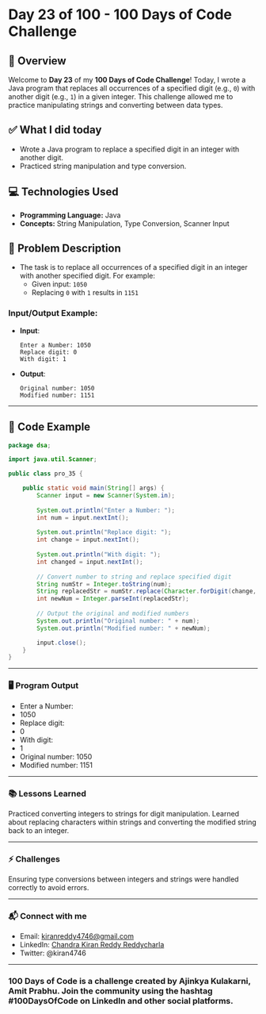# Day 23 of 100 - 100 Days of Code Challenge

## 📝 Overview
Welcome to **Day 23** of my **100 Days of Code Challenge**! Today, I wrote a Java program that replaces all occurrences of a specified digit (e.g., `0`) with another digit (e.g., `1`) in a given integer. This challenge allowed me to practice manipulating strings and converting between data types.

## ✅ What I did today
- Wrote a Java program to replace a specified digit in an integer with another digit.
- Practiced string manipulation and type conversion.

## 💻 Technologies Used
- **Programming Language:** Java
- **Concepts:** String Manipulation, Type Conversion, Scanner Input

## 📖 Problem Description
- The task is to replace all occurrences of a specified digit in an integer with another specified digit. For example:
  - Given input: `1050`
  - Replacing `0` with `1` results in `1151`

### Input/Output Example:
  - **Input**: 
    ```
    Enter a Number: 1050
    Replace digit: 0
    With digit: 1
    ```
  - **Output**:
    ```
    Original number: 1050
    Modified number: 1151
    ```

---

## 📝 Code Example

```java
package dsa;

import java.util.Scanner;

public class pro_35 {

    public static void main(String[] args) {
        Scanner input = new Scanner(System.in);
        
        System.out.println("Enter a Number: ");
        int num = input.nextInt();
        
        System.out.println("Replace digit: ");
        int change = input.nextInt();
        
        System.out.println("With digit: ");
        int changed = input.nextInt();
        
        // Convert number to string and replace specified digit
        String numStr = Integer.toString(num);
        String replacedStr = numStr.replace(Character.forDigit(change, 10), Character.forDigit(changed, 10));
        int newNum = Integer.parseInt(replacedStr);
        
        // Output the original and modified numbers
        System.out.println("Original number: " + num);
        System.out.println("Modified number: " + newNum);

        input.close();
    }
}
```
---
### 🖥️ Program Output

- Enter a Number: 
- 1050
- Replace digit: 
- 0
- With digit: 
- 1
- Original number: 1050
- Modified number: 1151

---
### 📚 Lessons Learned
Practiced converting integers to strings for digit manipulation.
Learned about replacing characters within strings and converting the modified string back to an integer.

---
### ⚡ Challenges
Ensuring type conversions between integers and strings were handled correctly to avoid errors.

---
### 📬 Connect with me
- Email: kiranreddy4746@gmail.com
- LinkedIn: [Chandra Kiran Reddy Reddycharla](https://www.linkedin.com/in/chandra-kiran-reddy-reddycharla-a9a746230/)
- Twitter: @kiran4746

---
### 100 Days of Code is a challenge created by Ajinkya Kulakarni, Amit Prabhu. Join the community using the hashtag #100DaysOfCode on LinkedIn and other social platforms.
